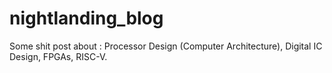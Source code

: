 # nightlanding_blog

Some shit post about : Processor Design (Computer Architecture), Digital IC Design, FPGAs, RISC-V.
